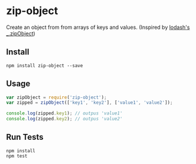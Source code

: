 # zip-object

Create an object from from arrays of keys and values. (Inspired by [lodash's _.zipObject](http://devdocs.io/lodash/index#zipObject))

## Install

```
npm install zip-object --save
```

## Usage

```js
var zipObject = require('zip-object');
var zipped = zipObject(['key1', 'key2'], ['value1', 'value2']);

console.log(zipped.key1); // outpus 'value1'
console.log(zipped.key2); // outpus 'value2'
```

## Run Tests

```
npm install
npm test
```
